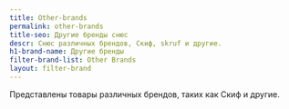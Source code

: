 ```yaml
---
title: Other-brands
permalink: other-brands
title-seo: Другие бренды снюс
descr: Снюс различных брендов, Скиф, skruf и другие.
h1-brand-name: Другие бренды
filter-brand-list: Other Brands
layout: filter-brand
---
```


Представлены товары различных брендов, таких как Скиф и другие.